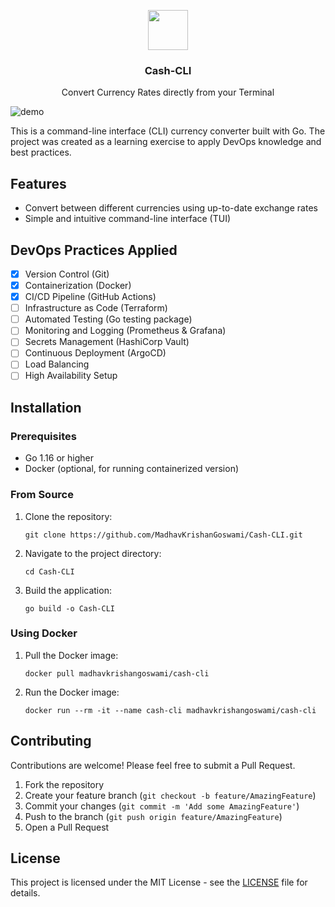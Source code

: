 <p align="center">
  <img src="https://i.imgur.com/ddhPSQ4.png" height="64">
  <h3 align="center">Cash-CLI</h3>
  <p align="center">Convert Currency Rates directly from your Terminal</p>

![demo](https://github.com/user-attachments/assets/74b564bb-5e8d-4887-94bf-28c212a00407)

This is a command-line interface (CLI) currency converter built with Go. The project was created as a learning exercise to apply DevOps knowledge and best practices.

## Features

- Convert between different currencies using up-to-date exchange rates
- Simple and intuitive command-line interface (TUI)

## DevOps Practices Applied

- [x] Version Control (Git)
- [x] Containerization (Docker)
- [x] CI/CD Pipeline (GitHub Actions)
- [ ] Infrastructure as Code (Terraform)
- [ ] Automated Testing (Go testing package)
- [ ] Monitoring and Logging (Prometheus & Grafana)
- [ ] Secrets Management (HashiCorp Vault)
- [ ] Continuous Deployment (ArgoCD)
- [ ] Load Balancing
- [ ] High Availability Setup

## Installation

### Prerequisites

- Go 1.16 or higher
- Docker (optional, for running containerized version)

### From Source

1. Clone the repository:
   ```
   git clone https://github.com/MadhavKrishanGoswami/Cash-CLI.git
   ```

2. Navigate to the project directory:
   ```
   cd Cash-CLI
   ```

3. Build the application:
   ```
   go build -o Cash-CLI
   ```

### Using Docker

1. Pull the Docker image:
   ```
   docker pull madhavkrishangoswami/cash-cli
   ```
2. Run the Docker image:
   ```
   docker run --rm -it --name cash-cli madhavkrishangoswami/cash-cli 

## Contributing

Contributions are welcome! Please feel free to submit a Pull Request.

1. Fork the repository
2. Create your feature branch (`git checkout -b feature/AmazingFeature`)
3. Commit your changes (`git commit -m 'Add some AmazingFeature'`)
4. Push to the branch (`git push origin feature/AmazingFeature`)
5. Open a Pull Request

## License

This project is licensed under the MIT License - see the [LICENSE](LICENSE) file for details.
